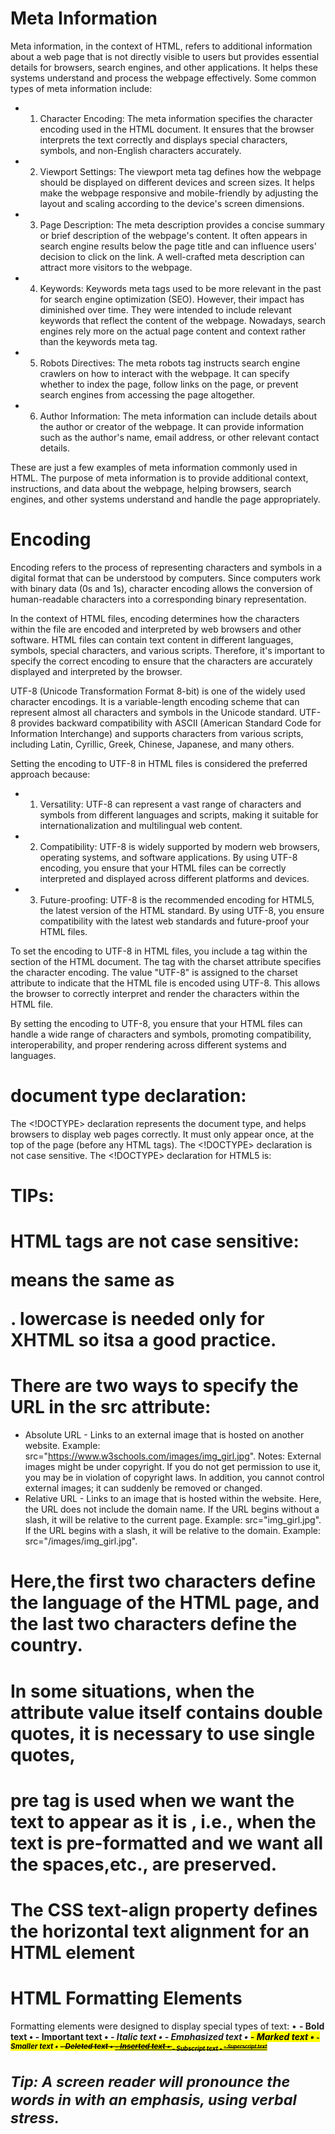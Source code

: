 # Meta Information
Meta information, in the context of HTML, refers to additional information about a web page that is not directly visible to users but provides essential details for browsers, search engines, and other applications. It helps these systems understand and process the webpage effectively.
Some common types of meta information include:

- 1. Character Encoding: The meta information specifies the character encoding used in the HTML document. It ensures that the browser interprets the text correctly and displays special characters, symbols, and non-English characters accurately.

- 2. Viewport Settings: The viewport meta tag defines how the webpage should be displayed on different devices and screen sizes. It helps make the webpage responsive and mobile-friendly by adjusting the layout and scaling according to the device's screen dimensions.

- 3. Page Description: The meta description provides a concise summary or brief description of the webpage's content. It often appears in search engine results below the page title and can influence users' decision to click on the link. A well-crafted meta description can attract more visitors to the webpage.

- 4. Keywords: Keywords meta tags used to be more relevant in the past for search engine optimization (SEO). However, their impact has diminished over time. They were intended to include relevant keywords that reflect the content of the webpage. Nowadays, search engines rely more on the actual page content and context rather than the keywords meta tag.

- 5. Robots Directives: The meta robots tag instructs search engine crawlers on how to interact with the webpage. It can specify whether to index the page, follow links on the page, or prevent search engines from accessing the page altogether.

- 6. Author Information: The meta information can include details about the author or creator of the webpage. It can provide information such as the author's name, email address, or other relevant contact details.

These are just a few examples of meta information commonly used in HTML. The purpose of meta information is to provide additional context, instructions, and data about the webpage, helping browsers, search engines, and other systems understand and handle the page appropriately.


# Encoding
Encoding refers to the process of representing characters and symbols in a digital format that can be understood by computers. Since computers work with binary data (0s and 1s), character encoding allows the conversion of human-readable characters into a corresponding binary representation.

In the context of HTML files, encoding determines how the characters within the file are encoded and interpreted by web browsers and other software. HTML files can contain text content in different languages, symbols, special characters, and various scripts. Therefore, it's important to specify the correct encoding to ensure that the characters are accurately displayed and interpreted by the browser.

UTF-8 (Unicode Transformation Format 8-bit) is one of the widely used character encodings. It is a variable-length encoding scheme that can represent almost all characters and symbols in the Unicode standard. UTF-8 provides backward compatibility with ASCII (American Standard Code for Information Interchange) and supports characters from various scripts, including Latin, Cyrillic, Greek, Chinese, Japanese, and many others.

Setting the encoding to UTF-8 in HTML files is considered the preferred approach because:

- 1. Versatility: UTF-8 can represent a vast range of characters and symbols from different languages and scripts, making it suitable for internationalization and multilingual web content.

- 2. Compatibility: UTF-8 is widely supported by modern web browsers, operating systems, and software applications. By using UTF-8 encoding, you ensure that your HTML files can be correctly interpreted and displayed across different platforms and devices.

- 3. Future-proofing: UTF-8 is the recommended encoding for HTML5, the latest version of the HTML standard. By using UTF-8, you ensure compatibility with the latest web standards and future-proof your HTML files.

To set the encoding to UTF-8 in HTML files, you include a <meta> tag within the <head> section of the HTML document. The <meta> tag with the charset attribute specifies the character encoding. The value "UTF-8" is assigned to the charset attribute to indicate that the HTML file is encoded using UTF-8. This allows the browser to correctly interpret and render the characters within the HTML file.

By setting the encoding to UTF-8, you ensure that your HTML files can handle a wide range of characters and symbols, promoting compatibility, interoperability, and proper rendering across different systems and languages.


# document type declaration: <!DOCTYPE html>
The <!DOCTYPE> declaration represents the document type, and helps browsers to display web pages correctly.
It must only appear once, at the top of the page (before any HTML tags).
The <!DOCTYPE> declaration is not case sensitive.
The <!DOCTYPE> declaration for HTML5 is:
<!DOCTYPE html>


# TIPs: 
# HTML tags are not case sensitive: <P> means the same as <p>. lowercase is needed only for XHTML so itsa a good practice.
# There are two ways to specify the URL in the src attribute:
- Absolute URL - Links to an external image that is hosted on another website. Example: src="https://www.w3schools.com/images/img_girl.jpg".
Notes: External images might be under copyright. If you do not get permission to use it, you may be in violation of copyright laws. In addition, you cannot control external images; it can suddenly be removed or changed.
- Relative URL - Links to an image that is hosted within the website. Here, the URL does not include the domain name. If the URL begins without a slash, it will be relative to the current page. Example: src="img_girl.jpg". If the URL begins with a slash, it will be relative to the domain. Example: src="/images/img_girl.jpg".
# Here,the first two characters define the language of the HTML page, and the last two characters define the country. <html lang="en-US">
# In some situations, when the attribute value itself contains double quotes, it is necessary to use single quotes, <p title='John "ShotGun" Nelson'>
# pre tag is used when we want the text to appear as it is , i.e., when the text is pre-formatted and we want all the spaces,etc., are preserved.
# The CSS text-align property defines the horizontal text alignment for an HTML element
# HTML Formatting Elements
Formatting elements were designed to display special types of text:
 • <b> - Bold text
 • <strong> - Important text
 • <i> - Italic text
 • <em> - Emphasized text
 • <mark> - Marked text
 • <small> - Smaller text
 • <del> - Deleted text
 • <ins> - Inserted text
 • <sub> - Subscript text
 • <sup> - Superscript text
# Tip: A screen reader will pronounce the words in <em> with an emphasis, using verbal stress.